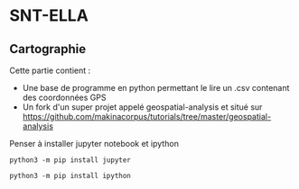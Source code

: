 # SNT-ELLA #
## Cartographie ##

Cette partie contient :
 - Une base de programme  en python permettant le lire un .csv contenant des coordonnées GPS
 - Un fork d'un super projet appelé  geospatial-analysis et situé sur https://github.com/makinacorpus/tutorials/tree/master/geospatial-analysis
 
 Penser à installer jupyter notebook et ipython
 
  ``python3 -m pip install jupyter``
  
  ``python3 -m pip install ipython``
